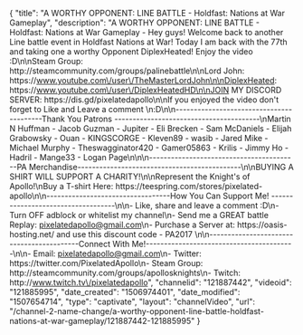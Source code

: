 {
    "title": "A WORTHY OPPONENT: LINE BATTLE - Holdfast: Nations at War Gameplay",
    "description": "A WORTHY OPPONENT: LINE BATTLE - Holdfast: Nations at War Gameplay - Hey guys! Welcome back to another Line battle event in Holdfast Nations at War! Today I am back with the 77th and taking one a worthy Opponent DiplexHeated! Enjoy the video :D\n\nSteam Group: http:\/\/steamcommunity.com\/groups\/palinebattle\n\nLord John: https:\/\/www.youtube.com\/user\/TheMasterLordJohn\n\nDiplexHeated: https:\/\/www.youtube.com\/user\/DiplexHeatedHD\n\nJOIN MY DISCORD SERVER: https:\/\/dis.gd\/pixelatedapollo\n\nIf you enjoyed the video don't forget to Like and Leave a comment \n:D\n\n-----------------------------------------Thank You Patrons ----------------------------------------\nMartin N Huffman - Jacob Guzman - Jupiter - Eli Brecken - Sam McDaniels - Elijah Grabowsky - Ouan - KINGSCORGE - Kleven89 - wasib - Jared Mike - Michael Murphy - Theswagginator420 - Gamer05863 - Krilis - Jimmy Ho - Hadril -  Mange33 - Logan Page\n\n\n-----------------------------------------PA Merchandise---------------------------------------------\n\nBUYING A SHIRT WILL SUPPORT A CHARITY!\n\nRepresent the Knight's of Apollo!\nBuy a T-shirt Here: https:\/\/teespring.com\/stores\/pixelated-apollo\n\n----------------------------------How You Can Support Me! -----------------------------------\n\n- Like, share and leave a comment :D\n- Turn OFF adblock or whitelist my channel\n- Send me a GREAT battle Replay: pixelatedapollo@gmail.com\n- Purchase a Server at: https:\/\/oasis-hosting.net\/ and use this discount code - PA2017 \n\n------------------------------------------Connect With Me!-----------------------------------------\n\n- Email: pixelatedapollo@gmail.com\n- Twitter: https:\/\/twitter.com\/PixelatedApollo\n- Steam Group:  http:\/\/steamcommunity.com\/groups\/apollosknights\n- Twitch: http:\/\/www.twitch.tv\/pixelatedapollo",
    "channelid": "121887442",
    "videoid": "121885995",
    "date_created": "1506974401",
    "date_modified": "1507654714",
    "type": "captivate",
    "layout": "channelVideo",
    "url": "\/channel-2-name-change\/a-worthy-opponent-line-battle-holdfast-nations-at-war-gameplay\/121887442-121885995"
}